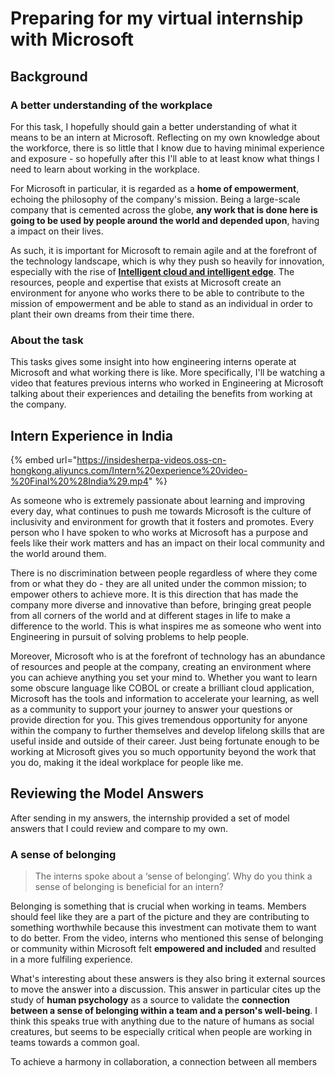 # Preparing for my virtual internship with Microsoft

## Background

### A better understanding of the workplace

For this task, I hopefully should gain a better understanding of what it means to be an intern at Microsoft. Reflecting on my own knowledge about the workforce, there is so little that I know due to having minimal experience and exposure - so hopefully after this I'll able to at least know what things I need to learn about working in the workplace.

For Microsoft in particular, it is regarded as a **home of empowerment**, echoing the philosophy of the company's mission. Being a large-scale company that is cemented across the globe, **any work that is done here is going to be used by people around the world and depended upon**, having a impact on their lives.

As such, it is important for Microsoft to remain agile and at the forefront of the technology landscape, which is why they push so heavily for innovation, especially with the rise of [**Intelligent cloud and intelligent edge**](https://azure.microsoft.com/en-us/overview/future-of-cloud/). The resources, people and expertise that exists at Microsoft create an environment for anyone who works there to be able to contribute to the mission of empowerment and be able to stand as an individual in order to plant their own dreams from their time there.

### About the task

This tasks gives some insight into how engineering interns operate at Microsoft and what working there is like. More specifically, I'll be watching a video that features previous interns who worked in Engineering at Microsoft talking about their experiences and detailing the benefits from working at the company.

## Intern Experience in India

{% embed url="https://insidesherpa-videos.oss-cn-hongkong.aliyuncs.com/Intern%20experience%20video-%20Final%20%28India%29.mp4" %}

As someone who is extremely passionate about learning and improving every day, what continues to push me towards Microsoft is the culture of inclusivity and environment for growth that it fosters and promotes. Every person who I have spoken to who works at Microsoft has a purpose and feels like their work matters and has an impact on their local community and the world around them.

There is no discrimination between people regardless of where they come from or what they do - they are all united under the common mission; to empower others to achieve more. It is this direction that has made the company more diverse and innovative than before, bringing great people from all corners of the world and at different stages in life to make a difference to the world. This is what inspires me as someone who went into Engineering in pursuit of solving problems to help people.

Moreover, Microsoft who is at the forefront of technology has an abundance of resources and people at the company, creating an environment where you can achieve anything you set your mind to. Whether you want to learn some obscure language like COBOL or create a brilliant cloud application, Microsoft has the tools and information to accelerate your learning, as well as a community to support your journey to answer your questions or provide direction for you. This gives tremendous opportunity for anyone within the company to further themselves and develop lifelong skills that are useful inside and outside of their career. Just being fortunate enough to be working at Microsoft gives you so much opportunity beyond the work that you do, making it the ideal workplace for people like me.

## Reviewing the Model Answers

After sending in my answers, the internship provided a set of model answers that I could review and compare to my own.

### A sense of belonging

> The interns spoke about a ‘sense of belonging’. Why do you think a sense of belonging is beneficial for an intern?

Belonging is something that is crucial when working in teams. Members should feel like they are a part of the picture and they are contributing to something worthwhile because this investment can motivate them to want to do better. From the video, interns who mentioned this sense of belonging or community within Microsoft felt **empowered and included** and resulted in a more fulfiling experience.

What's interesting about these answers is they also bring it external sources to move the answer into a discussion. This answer in particular cites up the study of **human psychology** as a source to validate the **connection between a sense of belonging within a team and a person's well-being**. I think this speaks true with anything due to the nature of humans as social creatures, but seems to be especially critical when people are working in teams towards a common goal.

To achieve a harmony in collaboration, a connection between all members 





